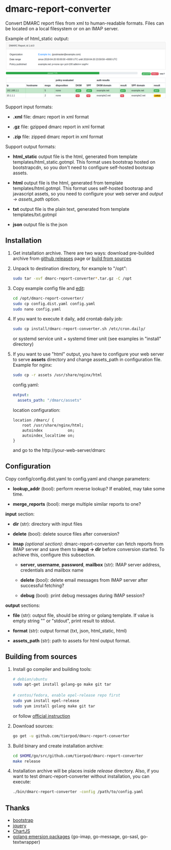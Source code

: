 dmarc-report-converter
======================

Convert DMARC report files from xml to human-readable formats. Files can be located on a local
filesystem or on an IMAP server.

Example of html_static output:
![html](screenshots/html_static.png)

Support input formats:

* **.xml** file: dmarc report in xml format

* **.gz** file: gzipped dmarc report in xml format

* **.zip** file: zipped dmarc report in xml format

Support output formats:

* **html_static** output file is the html, generated from template templates/html_static.gotmpl.
  This format uses bootstrap hosted on bootstrapcdn, so you don't need to configure self-hosted
  bootsrap assets.

* **html** output file is the html, generated from template templates/html.gotmpl.
  This format uses self-hosted bootsrap and javascript assets, so you need to configure your web
  server and *output -> assets_path* option.

* **txt** output file is the plain text, generated from template templates/txt.gotmpl

* **json** output file is the json

Installation
------------

1. Get installation archive. There are two ways: download pre-builded archive from
   [github releases](https://github.com/tierpod/dmarc-report-converter/releases) page or
   [build from sources](#building-from-sources)

2. Unpack to destination directory, for example to "/opt":

   ```bash
   sudo tar -xvf dmarc-report-converter*.tar.gz -C /opt
   ```

3. Copy example config file and [edit](#configuration):

   ```bash
   cd /opt/dmarc-report-converter/
   sudo cp config.dist.yaml config.yaml
   sudo nano config.yaml
   ```

4. If you want to execute it daily, add crontab daily job:

   ```bash
   sudo cp install/dmarc-report-converter.sh /etc/cron.daily/
   ```

   or systemd service unit + systemd timer unit (see examples in "install" directory)

5. If you want to use "html" output, you have to configure your web server to serve **assets**
   directory and change assets_path in configuration file. Example for nginx:

   ```bash
   sudo cp -r assets /usr/share/nginx/html
   ```

   config.yaml:

   ```yaml
   output:
     assets_path: "/dmarc/assets"
   ```

   location configuration:

   ```nginx
   location /dmarc/ {
       root /usr/share/nginx/html;
       autoindex           on;
       autoindex_localtime on;
   }
   ```

    and go to the http://your-web-server/dmarc

Configuration
-------------

Copy config/config.dist.yaml to config.yaml and change parameters:

* **lookup_addr** (bool): perform reverse lookup? If enabled, may take some time.

* **merge_reports** (bool): merge multiple similar reports to one?

**input** section:

* **dir** (str): directory with input files

* **delete** (bool): delete source files after conversion?

* **imap** *(optional section)*: dmarc-report-converter can fetch reports from IMAP server and save
  them to **input -> dir** before conversion started. To achieve this, configure this subsection.

  * **server**, **username**, **password**, **mailbox** (str): IMAP server address, credentials and
    mailbox name

  * **delete** (bool): delete email messages from IMAP server after successful fetching?

  * **debug** (bool): print debug messages during IMAP session?

**output** sections:

* **file** (str): output file, should be string or golang template. If value is empty string "" or
  "stdout", print result to stdout.

* **format** (str): output format (txt, json, html_static, html)

* **assets_path** (str): path to assets for html output format.

Building from sources
---------------------

1. Install go compiler and building tools:

   ```bash
   # debian/ubuntu
   sudo apt-get install golang-go make git tar

   # centos/fedora, enable epel-release repo first
   sudo yum install epel-release
   sudo yum install golang make git tar
   ```

   or follow [official instruction](https://golang.org/dl/)

2. Download sources:

   ```bash
   go get -u github.com/tierpod/dmarc-report-converter
   ```

3. Build binary and create installation archive:

   ```bash
   cd $HOME/go/src/github.com/tierpod/dmarc-report-converter
   make release
   ```

4. Installation archive will be places inside _release_ directory. Also, if you want to test
   dmarc-report-converter without installation, you can execute:

   ```bash
   ./bin/dmarc-report-converter -config /path/to/config.yaml
   ```

Thanks
------

* [bootstrap](https://getbootstrap.com/)
* [jquery](http://jquery.com/)
* [ChartJS](http://chartjs.org/)
* [golang emersion packages](https://github.com/emersion) (go-imap, go-message, go-sasl, go-textwrapper)
